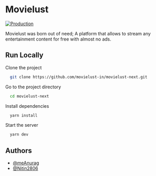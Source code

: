 # Movielust

[![Production](https://github.com/movielust-in/movielust-next/actions/workflows/deploy.yml/badge.svg?branch=main)](https://github.com/movielust-in/movielust-next/actions/workflows/deploy.yml) 

Movielust was born out of need; A platform that allows to stream any entertainment content for free with almost no ads.

<!-- <p align='center'>
<img src='https://github.com/Nitin2806/movielust/blob/main/public/images/gifs/movielust.gif' width='600' alt='npm start'>
</p> -->

## Run Locally

Clone the project

```bash
  git clone https://github.com/movielust-in/movielust-next.git
```

Go to the project directory

```bash
  cd movielust-next
```

Install dependencies

```bash
  yarn install
```

Start the server

```bash
  yarn dev
```

## Authors

-   [@meAnurag](https://github.com/meAnurag)
-   [@Nitin2806](https://github.com/Nitin2806)
